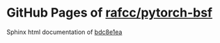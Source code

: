 GitHub Pages of [rafcc/pytorch-bsf](https://github.com/rafcc/pytorch-bsf.git)
===
Sphinx html documentation of [bdc8e1ea](https://github.com/rafcc/pytorch-bsf/tree/bdc8e1eac3843c9efdea267150bbd416501278ee)
